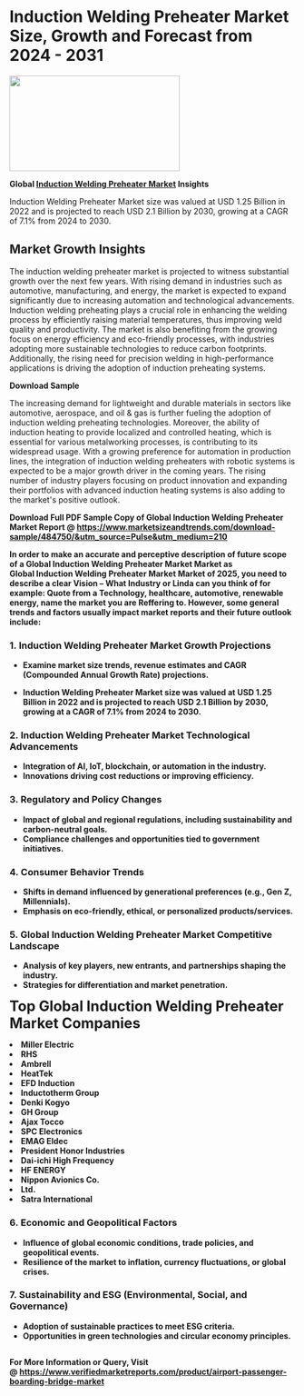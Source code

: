 <H1>Induction Welding Preheater Market Size, Growth and Forecast from 2024 - 2031</H1><img class="aligncenter size-medium wp-image-584254" src="https://thirdeyenews.in/wp-content/uploads/2024/09/Global-Market-Research-300x168.jpeg" alt="" width="300" height="168" /><p><strong>Global&nbsp;<a href="https://www.marketsizeandtrends.com/download-sample/484750/&amp;utm_source=Pulse&amp;utm_medium=210">Induction Welding Preheater Market</a> Insights</strong></p><p>Induction Welding Preheater Market size was valued at USD 1.25 Billion in 2022 and is projected to reach USD 2.1 Billion by 2030, growing at a CAGR of 7.1% from 2024 to 2030.</p><p><h2>Market Growth Insights</h2> <p>The induction welding preheater market is projected to witness substantial growth over the next few years. With rising demand in industries such as automotive, manufacturing, and energy, the market is expected to expand significantly due to increasing automation and technological advancements. Induction welding preheating plays a crucial role in enhancing the welding process by efficiently raising material temperatures, thus improving weld quality and productivity. The market is also benefiting from the growing focus on energy efficiency and eco-friendly processes, with industries adopting more sustainable technologies to reduce carbon footprints. Additionally, the rising need for precision welding in high-performance applications is driving the adoption of induction preheating systems.</p> <p><strong>Download Sample</strong></p> <p>The increasing demand for lightweight and durable materials in sectors like automotive, aerospace, and oil & gas is further fueling the adoption of induction welding preheating technologies. Moreover, the ability of induction heating to provide localized and controlled heating, which is essential for various metalworking processes, is contributing to its widespread usage. With a growing preference for automation in production lines, the integration of induction welding preheaters with robotic systems is expected to be a major growth driver in the coming years. The rising number of industry players focusing on product innovation and expanding their portfolios with advanced induction heating systems is also adding to the market's positive outlook.</p> <p><strong></p><p><span class=""><strong>Download Full PDF Sample Copy of Global Induction Welding Preheater Market Report</strong> @ <a href="https://www.marketsizeandtrends.com/download-sample/484750/&amp;utm_source=Pulse&amp;utm_medium=210" target="_blank">https://www.marketsizeandtrends.com/download-sample/484750/&amp;utm_source=Pulse&amp;utm_medium=210</a></span></p><p>In order to make an accurate and perceptive description of future scope of a Global&nbsp;Induction Welding Preheater Market Market as Global&nbsp;Induction Welding Preheater Market Market of 2025, you need to describe a clear Vision &ndash; What Industry or Linda can you think of for example: Quote from a Technology, healthcare, automotive, renewable energy, name the market you are Reffering to. However, some general trends and factors usually impact market reports and their future outlook include:</p><h3>1.&nbsp;<strong>Induction Welding Preheater Market Growth Projections</strong></h3><ul><li>Examine market size trends, revenue estimates and CAGR (Compounded Annual Growth Rate) projections.</li><li><p>Induction Welding Preheater Market size was valued at USD 1.25 Billion in 2022 and is projected to reach USD 2.1 Billion by 2030, growing at a CAGR of 7.1% from 2024 to 2030.</p></li></ul><h3>2.&nbsp;<strong>Induction Welding Preheater Market Technological Advancements</strong></h3><ul><li>Integration of AI, IoT, blockchain, or automation in the industry.</li><li>Innovations driving cost reductions or improving efficiency.</li></ul><h3>3.&nbsp;<strong>Regulatory and Policy Changes</strong></h3><ul><li>Impact of global and regional regulations, including sustainability and carbon-neutral goals.</li><li>Compliance challenges and opportunities tied to government initiatives.</li></ul><h3>4.&nbsp;<strong>Consumer Behavior Trends</strong></h3><ul><li>Shifts in demand influenced by generational preferences (e.g., Gen Z, Millennials).</li><li>Emphasis on eco-friendly, ethical, or personalized products/services.</li></ul><h3>5.&nbsp;<strong>Global Induction Welding Preheater Market Competitive Landscape</strong></h3><ul><li>Analysis of key players, new entrants, and partnerships shaping the industry.</li><li>Strategies for differentiation and market penetration.</li></ul><p data-pm-slice="1 1 []"><span style="color: inherit; font-family: inherit; font-size: 25px;">Top Global Induction Welding Preheater Market Companies</span></p><div class="" data-test-id=""><p><li>Miller Electric</li><li> RHS</li><li> Ambrell</li><li> HeatTek</li><li> EFD Induction</li><li> Inductotherm Group</li><li> Denki Kogyo</li><li> GH Group</li><li> Ajax Tocco</li><li> SPC Electronics</li><li> EMAG Eldec</li><li> President Honor Industries</li><li> Dai-ichi High Frequency</li><li> HF ENERGY</li><li> Nippon Avionics Co.</li><li> Ltd.</li><li> Satra International</li></p></div><h3>6.&nbsp;<strong>Economic and Geopolitical Factors</strong></h3><ul><li>Influence of global economic conditions, trade policies, and geopolitical events.</li><li>Resilience of the market to inflation, currency fluctuations, or global crises.</li></ul><h3>7.&nbsp;<strong>Sustainability and ESG (Environmental, Social, and Governance)</strong></h3><ul><li>Adoption of sustainable practices to meet ESG criteria.</li><li>Opportunities in green technologies and circular economy principles.</li></ul><h2><strong style="font-size: 14px;">For More Information or Query, Visit @&nbsp;</strong><a style="background-color: #ffffff; font-size: 14px;" href="https://www.marketsizeandtrends.com/report/induction-welding-preheater-market/" target="_blank">https://www.verifiedmarketreports.com/product/airport-passenger-boarding-bridge-market</a></h2>
